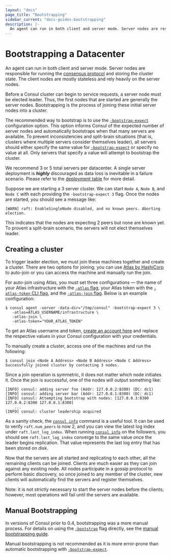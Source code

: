 ```yaml
---
layout: "docs"
page_title: "Bootstrapping"
sidebar_current: "docs-guides-bootstrapping"
description: |-
  An agent can run in both client and server mode. Server nodes are responsible for running the consensus protocol and storing the cluster state. Before a Consul cluster can begin to service requests, a server node must be elected leader. Thus, the first nodes that are started are generally the server nodes. Bootstrapping is the process of joining these server nodes into a cluster. 
---
```


# Bootstrapping a Datacenter

An agent can run in both client and server mode. Server nodes are responsible for running the
[consensus protocol](/docs/internals/consensus.html) and storing the cluster state.
The client nodes are mostly stateless and rely heavily on the server nodes.

Before a Consul cluster can begin to service requests, a server node must be elected leader.
Thus, the first nodes that are started are generally the server nodes. Bootstrapping is the process
of joining these initial server nodes into a cluster.

The recommended way to bootstrap is to use the [`-bootstrap-expect`](/docs/agent/options.html#_bootstrap_expect)
configuration option. This option informs Consul of the expected number of
server nodes and automatically bootstraps when that many servers are available. To prevent
inconsistencies and split-brain situations (that is, clusters where multiple servers consider
themselves leader), all servers should either specify the same value for
[`-bootstrap-expect`](/docs/agent/options.html#_bootstrap_expect)
or specify no value at all. Only servers that specify a value will attempt to bootstrap the cluster.

We recommend 3 or 5 total servers per datacenter. A single server deployment is _**highly**_ discouraged
as data loss is inevitable in a failure scenario. Please refer to the
[deployment table](/docs/internals/consensus.html#toc_4) for more detail.

Suppose we are starting a 3 server cluster. We can start `Node A`, `Node B`, and `Node C` with each
providing the `-bootstrap-expect 3` flag. Once the nodes are started, you should see a message like:

```text
[WARN] raft: EnableSingleNode disabled, and no known peers. Aborting election.
```

This indicates that the nodes are expecting 2 peers but none are known yet. To provent a split-brain
scenario, the servers will not elect themselves leader.

## Creating a cluster

To trigger leader election, we must join these machines together and create a cluster. There are two options for joining; you can use [Atlas by HashiCorp](https://atlas.hashicorp.com?utm_source=oss&utm_medium=guide-bootstrapping&utm_campaign=consul) to auto-join or you can access the machine and manually run the join.

For auto-join using Atlas, you must set three configurations — the name of your Atlas infrastructure with the [`-atlas` flag](/docs/agent/options.html#_atlas), your Atlas token with the [`-atlas-token` CLI flag](/docs/agent/options.html#_atlas_token), and the [`-atlas-join` flag](/docs/agent/options.html#_atlas_join). Below is an example configuration:

```text
$ consul agent -server -data-dir="/tmp/consul" -bootstrap-expect 3 \
   -atlas=ATLAS_USERNAME/infrastructure \
   -atlas-join \
   -atlas-token="YOUR_ATLAS_TOKEN"
```

To get an Atlas username and token, [create an account here](https://atlas.hashicorp.com/account/new?utm_source=oss&utm_medium=guide-bootstrapping&utm_campaign=consul) and replace the respective values in your Consul configuration with your credentials.

To manually create a cluster, access one of the machines and run the following:

```text
$ consul join <Node A Address> <Node B Address> <Node C Address>
Successfully joined cluster by contacting 3 nodes.
```

Since a join operation is symmetric, it does not matter which node initiates it. Once the join is successful, one of the nodes will output something like:

```text
[INFO] consul: adding server foo (Addr: 127.0.0.2:8300) (DC: dc1)
[INFO] consul: adding server bar (Addr: 127.0.0.1:8300) (DC: dc1)
[INFO] consul: Attempting bootstrap with nodes: [127.0.0.3:8300 127.0.0.2:8300 127.0.0.1:8300]
    ...
[INFO] consul: cluster leadership acquired
```

As a sanity check, the [`consul info`](/docs/commands/info.html) command is a useful tool. It can be used to
verify `raft.num_peers` is now 2, and you can view the latest log index under `raft.last_log_index`.
When running [`consul info`](/docs/commands/info.html) on the followers, you should see `raft.last_log_index`
converge to the same value once the leader begins replication. That value represents the last
log entry that has been stored on disk.

Now that the servers are all started and replicating to each other, all the remaining
clients can be joined. Clients are much easier as they can join against any existing node.
All nodes participate in a gossip protocol to perform basic discovery, so once joined to any
member of the cluster, new clients will automatically find the servers and register themselves.

Note: it is not strictly necessary to start the server nodes before the clients; however, most
operations will fail until the servers are available.

## Manual Bootstrapping

In versions of Consul prior to 0.4, bootstrapping was a more manual process. For details on
using the [`-bootstrap`](/docs/agent/options.html#_bootstrap) flag directly, see the
[manual bootstrapping guide](/docs/guides/manual-bootstrap.html).

Manual bootstrapping is not recommended as it is more error-prone than automatic bootstrapping
with [`-bootstrap-expect`](/docs/agent/options.html#_bootstrap_expect).
